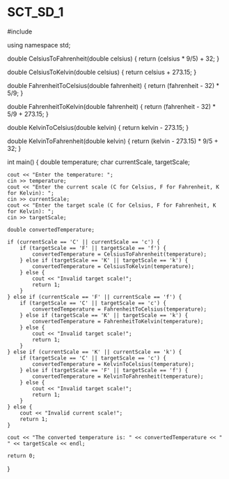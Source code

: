 # SCT_SD_1

#include <iostream>

using namespace std;

double CelsiusToFahrenheit(double celsius) {
    return (celsius * 9/5) + 32;
}

double CelsiusToKelvin(double celsius) {
    return celsius + 273.15;
}

double FahrenheitToCelsius(double fahrenheit) {
    return (fahrenheit - 32) * 5/9;
}

double FahrenheitToKelvin(double fahrenheit) {
    return (fahrenheit - 32) * 5/9 + 273.15;
}

double KelvinToCelsius(double kelvin) {
    return kelvin - 273.15;
}

double KelvinToFahrenheit(double kelvin) {
    return (kelvin - 273.15) * 9/5 + 32;
}

int main() {
    double temperature;
    char currentScale, targetScale;
    
    cout << "Enter the temperature: ";
    cin >> temperature;
    cout << "Enter the current scale (C for Celsius, F for Fahrenheit, K for Kelvin): ";
    cin >> currentScale;
    cout << "Enter the target scale (C for Celsius, F for Fahrenheit, K for Kelvin): ";
    cin >> targetScale;
    
    double convertedTemperature;

    if (currentScale == 'C' || currentScale == 'c') {
        if (targetScale == 'F' || targetScale == 'f') {
            convertedTemperature = CelsiusToFahrenheit(temperature);
        } else if (targetScale == 'K' || targetScale == 'k') {
            convertedTemperature = CelsiusToKelvin(temperature);
        } else {
            cout << "Invalid target scale!";
            return 1;
        }
    } else if (currentScale == 'F' || currentScale == 'f') {
        if (targetScale == 'C' || targetScale == 'c') {
            convertedTemperature = FahrenheitToCelsius(temperature);
        } else if (targetScale == 'K' || targetScale == 'k') {
            convertedTemperature = FahrenheitToKelvin(temperature);
        } else {
            cout << "Invalid target scale!";
            return 1;
        }
    } else if (currentScale == 'K' || currentScale == 'k') {
        if (targetScale == 'C' || targetScale == 'c') {
            convertedTemperature = KelvinToCelsius(temperature);
        } else if (targetScale == 'F' || targetScale == 'f') {
            convertedTemperature = KelvinToFahrenheit(temperature);
        } else {
            cout << "Invalid target scale!";
            return 1;
        }
    } else {
        cout << "Invalid current scale!";
        return 1;
    }
    
    cout << "The converted temperature is: " << convertedTemperature << " " << targetScale << endl;

    return 0;
}
